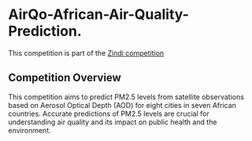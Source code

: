 # AirQo-African-Air-Quality-Prediction.
This competition is part of the [Zindi competition](https://zindi.africa/competitions/airqo-african-air-quality-prediction-challenge)
## Competition Overview

This competition aims to predict PM2.5 levels from satellite observations based on Aerosol Optical Depth (AOD) for eight cities in seven African countries. Accurate predictions of PM2.5 levels are crucial for understanding air quality and its impact on public health and the environment.
